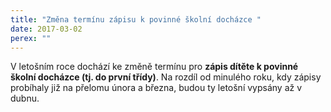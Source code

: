 ```yaml
---
title: "Změna termínu zápisu k povinné školní docházce "
date: 2017-03-02
perex: ""
---
```

V letošním roce dochází ke změně termínu pro **zápis dítěte k povinné školní docházce (tj. do první třídy)**. Na rozdíl od minulého roku, kdy zápisy probíhaly již na přelomu února a března, budou ty letošní vypsány až v dubnu.